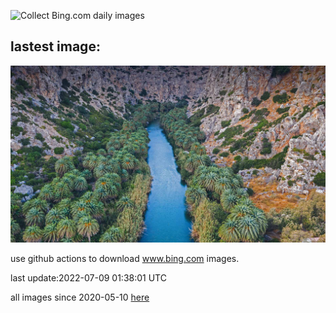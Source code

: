 ![Collect Bing.com daily images](https://github.com/counter2015/bing-daily-images/workflows/Collect%20Bing.com%20daily%20images/badge.svg)
## lastest image:
![](images/PreveliGorge.jpg)

use github actions to download www.bing.com images.

last update:2022-07-09 01:38:01 UTC

all images since 2020-05-10 [here](https://github.com/counter2015/bing-daily-images/tree/master/images) 
